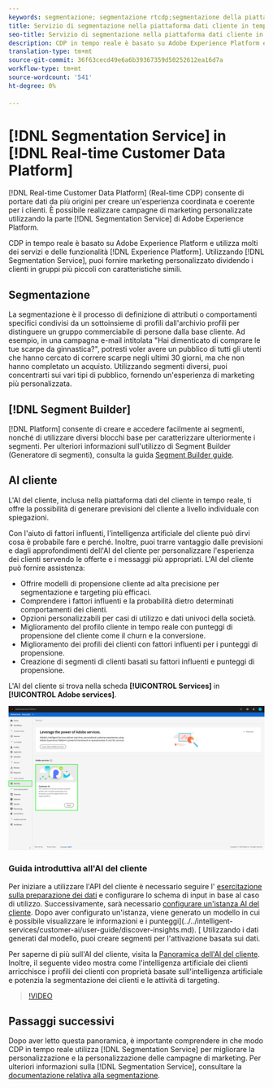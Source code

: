 ```yaml
---
keywords: segmentazione; segmentazione rtcdp;segmentazione della piattaforma dati cliente in tempo reale
title: Servizio di segmentazione nella piattaforma dati cliente in tempo reale
seo-title: Servizio di segmentazione nella piattaforma dati cliente in tempo reale
description: CDP in tempo reale è basato su Adobe Experience Platform e utilizza molti dei servizi e delle funzionalità del Experience Platform . Tramite il servizio di segmentazione, puoi fornire un marketing personalizzato dividendo i clienti in gruppi più piccoli con caratteristiche simili.
translation-type: tm+mt
source-git-commit: 36f63cecd49e6a6b39367359d50252612ea16d7a
workflow-type: tm+mt
source-wordcount: '541'
ht-degree: 0%

---
```



# [!DNL Segmentation Service] in [!DNL Real-time Customer Data Platform]

[!DNL Real-time Customer Data Platform] (Real-time CDP) consente di portare dati da più origini per creare un&#39;esperienza coordinata e coerente per i clienti. È possibile realizzare campagne di marketing personalizzate utilizzando la parte [!DNL Segmentation Service] di Adobe Experience Platform.

CDP in tempo reale è basato su Adobe Experience Platform e utilizza molti dei servizi e delle funzionalità [!DNL Experience Platform]. Utilizzando [!DNL Segmentation Service], puoi fornire marketing personalizzato dividendo i clienti in gruppi più piccoli con caratteristiche simili.

## Segmentazione

La segmentazione è il processo di definizione di attributi o comportamenti specifici condivisi da un sottoinsieme di profili dall&#39;archivio profili per distinguere un gruppo commerciabile di persone dalla base cliente. Ad esempio, in una campagna e-mail intitolata &quot;Hai dimenticato di comprare le tue scarpe da ginnastica?&quot;, potresti voler avere un pubblico di tutti gli utenti che hanno cercato di correre scarpe negli ultimi 30 giorni, ma che non hanno completato un acquisto. Utilizzando segmenti diversi, puoi concentrarti sui vari tipi di pubblico, fornendo un&#39;esperienza di marketing più personalizzata.

## [!DNL Segment Builder]

[!DNL Platform] consente di creare e accedere facilmente ai segmenti, nonché di utilizzare diversi blocchi base per caratterizzare ulteriormente i segmenti. Per ulteriori informazioni sull&#39;utilizzo di Segment Builder (Generatore di segmenti), consulta la guida [Segment Builder guide](./segment-builder-guide.md).

## AI cliente

L&#39;AI del cliente, inclusa nella piattaforma dati del cliente in tempo reale, ti offre la possibilità di generare previsioni del cliente a livello individuale con spiegazioni.

Con l&#39;aiuto di fattori influenti, l&#39;intelligenza artificiale del cliente può dirvi cosa è probabile fare e perché. Inoltre, puoi trarre vantaggio dalle previsioni e dagli approfondimenti dell&#39;AI del cliente per personalizzare l&#39;esperienza dei clienti servendo le offerte e i messaggi più appropriati. L&#39;AI del cliente può fornire assistenza:

* Offrire modelli di propensione cliente ad alta precisione per segmentazione e targeting più efficaci.
* Comprendere i fattori influenti e la probabilità dietro determinati comportamenti dei clienti.
* Opzioni personalizzabili per casi di utilizzo e dati univoci della società.
* Miglioramento del profilo cliente in tempo reale con punteggi di propensione del cliente come il churn e la conversione.
* Miglioramento dei profili dei clienti con fattori influenti per i punteggi di propensione.
* Creazione di segmenti di clienti basati su fattori influenti e punteggi di propensione.

L&#39;AI del cliente si trova nella scheda **[!UICONTROL Services]** in **[!UICONTROL Adobe services]**.

![Posizione AI del cliente](../assets/overview/rtcdp-customer-ai.png)

### Guida introduttiva all&#39;AI del cliente

Per iniziare a utilizzare l&#39;API del cliente è necessario seguire l&#39; [esercitazione sulla preparazione dei dati](../../intelligent-services/data-preparation.md) e configurare lo schema di input in base al caso di utilizzo. Successivamente, sarà necessario [configurare un&#39;istanza AI del cliente](../../intelligent-services/customer-ai/user-guide/configure.md). Dopo aver configurato un&#39;istanza, viene generato un modello in cui è possibile visualizzare le informazioni e i punteggi](../../intelligent-services/customer-ai/user-guide/discover-insights.md). [ Utilizzando i dati generati dal modello, puoi creare segmenti per l&#39;attivazione basata sui dati.

Per saperne di più sull&#39;AI del cliente, visita la [Panoramica dell&#39;AI del cliente](../../intelligent-services/customer-ai/overview.md). Inoltre, il seguente video mostra come l&#39;intelligenza artificiale dei clienti arricchisce i profili dei clienti con proprietà basate sull&#39;intelligenza artificiale e potenzia la segmentazione dei clienti e le attività di targeting.

>[!VIDEO](https://video.tv.adobe.com/v/40374/?quality=12&learn=on)


## Passaggi successivi

Dopo aver letto questa panoramica, è importante comprendere in che modo CDP in tempo reale utilizza [!DNL Segmentation Service] per migliorare la personalizzazione e la personalizzazione delle campagne di marketing. Per ulteriori informazioni sulla [!DNL Segmentation Service], consultare la [documentazione relativa alla segmentazione](../../segmentation/home.md).
